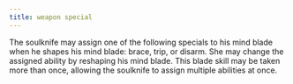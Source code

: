 ```yaml
---
title: weapon special
---
```


The soulknife may assign one of the following specials to his mind blade when he shapes his mind blade: brace, trip, or disarm. She may change the assigned ability by reshaping his mind blade. This blade skill may be taken more than once, allowing the soulknife to assign multiple abilities at once.
